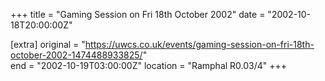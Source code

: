 +++
title = "Gaming Session on Fri 18th October 2002"
date = "2002-10-18T20:00:00Z"

[extra]
original = "https://uwcs.co.uk/events/gaming-session-on-fri-18th-october-2002-1474488933825/"    
end = "2002-10-19T03:00:00Z"
location = "Ramphal R0.03/4"
+++



